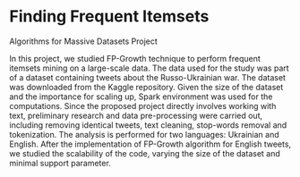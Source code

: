 # Finding Frequent Itemsets
Algorithms for Massive Datasets Project


In this project, we studied FP-Growth technique to perform frequent itemsets mining on a large-scale data. The data used for the study was part of a dataset containing tweets about the Russo-Ukrainian war. The dataset was downloaded from the Kaggle repository. Given the size of the dataset and the importance for scaling up, Spark environment was used for the computations. Since the proposed project directly involves working with text, preliminary research and data pre-processing were carried out, including removing identical tweets, text cleaning, stop-words removal and tokenization. The analysis is performed for two languages: Ukrainian and English. After the implementation of FP-Growth algorithm for English tweets, we studied the scalability of the code, varying the size of the dataset and minimal support parameter.
